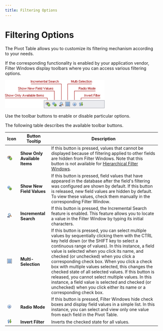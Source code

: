 ```yaml
---
title: Filtering Options
---
```

# Filtering Options
The Pivot Table allows you to customize its filtering mechanism according to your needs.

If the corresponding functionality is enabled by your application vendor, Filter Windows display toolbars where you can access various filtering options.

![VisualElements_FilterDropdown_Toolbar](../../../../../images/Img15547.png)

Use the toolbar buttons to enable or disable particular options.

The following table describes the available toolbar buttons.

| Icon | Button Tooltip | Description |
|---|---|---|
| ![Toolbar_ShowOnlyAvailableItems](../../../../../images/Img15602.png) | **Show Only Available Items** | If this button is pressed, values that cannot be displayed because of filtering applied to other fields are hidden from Filter Windows. Note that this button is not available for [Hierarchical Filter Windows](../../../../../../interface-elements-for-desktop/articles/pivot-table/data-presentation/filter-data/filter-data-by-field-values/using-filter-popup-windows.md). |
| ![Toolbar_FilterType](../../../../../images/Img15597.png) | **Show New Field Values** | If this button is pressed, field values that have appeared in the database after the field's filtering was configured are shown by default. If this button is released, new field values are hidden by default. To view these values, check them manually in the corresponding Filter Window. |
| ![Toolbar_IncrementalSearch](../../../../../images/Img15598.png) | **Incremental Search** | If this button is pressed, the Incremental Search feature is enabled. This feature allows you to locate a value in the Filter Window by typing its initial characters. |
| ![Toolbar_MultiSelection](../../../../../images/Img15600.png) | **Multi-Selection** | If this button is pressed, you can select multiple values by sequentially clicking them with the CTRL key held down (or the SHIFT key to select a continuous range of values). In this instance, a field value is selected when you click its name, and checked (or unchecked) when you click a corresponding check box. When you click a check box with multiple values selected, this changes the checked state of all selected values. If this button is released, you cannot select multiple values. In this instance, a field value is selected and checked (or unchecked) when you click either its name or a corresponding check box. |
| ![Toolbar_RadioMode](../../../../../images/Img15601.png) | **Radio Mode** | If this button is pressed, Filter Windows hide check boxes and display field values in a simple list. In this instance, you can select and view only one value from each field in the Pivot Table. |
| ![Toolbar_InvertFilter](../../../../../images/Img15599.png) | **Invert Filter** | Inverts the checked state for all values. |